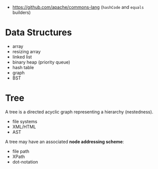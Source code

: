 - https://github.com/apache/commons-lang (`hashCode` and `equals` builders)

# Data Structures
- array
- resizing array
- linked list
- binary heap (priority queue)
- hash table
- graph
- BST

# Tree

A tree is a directed acyclic graph representing a hierarchy (nestedness).

- file systems
- XML/HTML
- AST

A tree may have an associated **node addressing scheme**:
- file path
- XPath
- dot-notation
